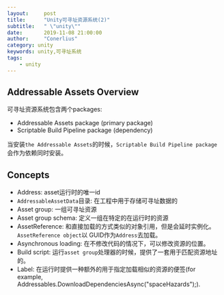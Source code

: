 ```yaml
---
layout:     post
title:      "Unity可寻址资源系统(2)"
subtitle:   " \"unity\""
date:       2019-11-08 21:00:00
author:     "Conerlius"
category: unity
keywords: unity,可寻址系统
tags:
    - unity
---
```


## Addressable Assets Overview
可寻址资源系统包含两个packages:

* Addressable Assets package (primary package)
* Scriptable Build Pipeline package (dependency)

当安装`the Addressable Assets`的时候，`Scriptable Build Pipeline package`会作为依赖同时安装。

## Concepts

* Address: asset运行时的唯一id
* `AddressableAssetData`目录: 在工程中用于存储可寻址数据的
* Asset group: 一组可寻址资源
* Asset group schema: 定义一组在特定的在运行时的资源
* AssetReference: 和直接加载的方式类似的对象引用，但是会延时实例化。 `AssetReference object`以 GUID作为`Address`去加载。
* Asynchronous loading: 在不修改代码的情况下，可以修改资源的位置。
* Build script: 运行`asset group`处理器的时候，提供了一套用于匹配资源地址的。
* Label: 在运行时提供一种额外的用于指定加载相似的资源的便签(for example, Addressables.DownloadDependenciesAsync("spaceHazards");).